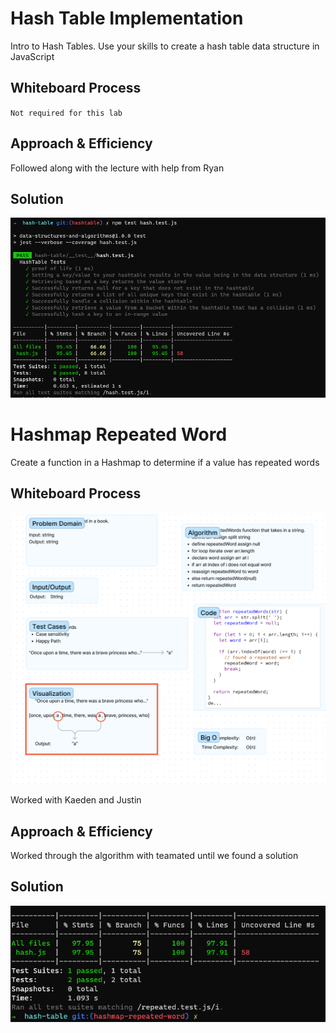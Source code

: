 # Hash Table Implementation

Intro to Hash Tables. Use your skills to create a hash table data structure in JavaScript

## Whiteboard Process

`Not required for this lab`

## Approach & Efficiency

Followed along with the lecture with help from Ryan

## Solution

![Tests](../assets/proof-30.png)

<!-- Code Challenge 31  -->

# Hashmap Repeated Word

Create a function in a Hashmap to determine if a value has repeated words

## Whiteboard Process

![Whiteboard](../assets/white-31.png)

Worked with Kaeden and Justin

## Approach & Efficiency

Worked through the algorithm with teamated until we found a solution

## Solution

![Passing Tests](../assets/proof-31.png)
